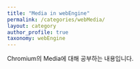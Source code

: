 ```yaml
---
title: "Media in webEngine"
permalink: /categories/webMedia/
layout: category
author_profile: true
taxonomy: webEngine
---
```


Chromium의 Media에 대해 공부하는 내용입니다. 
